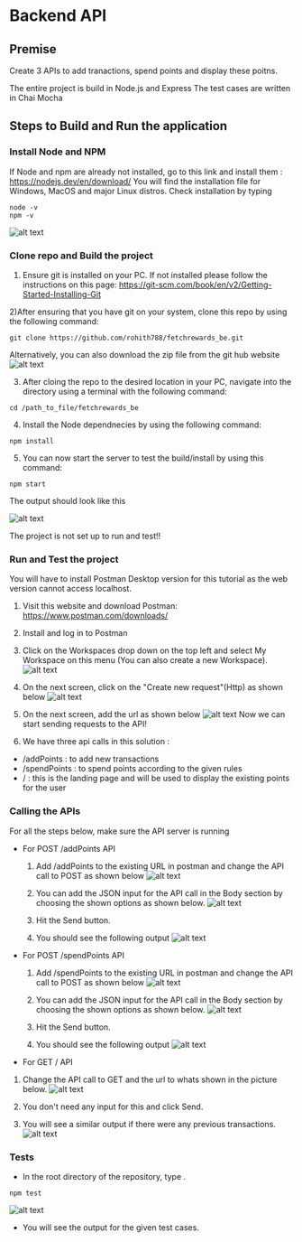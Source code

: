 # Backend API
## Premise
Create 3 APIs to add tranactions, spend points and display these poitns.

The entire project is build in Node.js and Express
The test cases are written in Chai Mocha
## Steps to Build and Run the application
### Install Node and NPM
If Node and npm are already not installed, go to this link and install them : https://nodejs.dev/en/download/
You will find the installation file for Windows, MacOS and major Linux distros.
Check installation by typing 
```
node -v
npm -v
```
![alt text](https://github.com/rohith788/fetchrewards_be/blob/main/assets/node-v.png)
### Clone repo and Build the project

1) Ensure git is installed on your PC. If not installed please follow the instructions on this page: https://git-scm.com/book/en/v2/Getting-Started-Installing-Git

2)After ensuring that you have git on your system, clone this repo by using the following command:
```
git clone https://github.com/rohith788/fetchrewards_be.git
```
Alternatively, you can also download the zip file from the git hub website 
![alt text](https://github.com/rohith788/fetchrewards_be/blob/main/assets/github.png)

3) After cloing the repo to the desired location in your PC, navigate into the directory using a terminal with the following command:
```
cd /path_to_file/fetchrewards_be 
```

4) Install the Node dependnecies by using the following command:

```
npm install
```

5) You can now start the server to test the build/install by using this command:

```
npm start
```

The output should look like this

![alt text](https://github.com/rohith788/fetchrewards_be/blob/main/assets/npm%20start.png)

The project is not set up to run and test!!

### Run and Test the project

You will have to install Postman Desktop version for this tutorial as the web version cannot access localhost. 

1) Visit this website and download Postman: https://www.postman.com/downloads/

2) Install and log in to Postman

3) Click on the Workspaces drop down on the top left and select My Workspace on this menu (You can also create a new Workspace).
![alt text](https://github.com/rohith788/fetchrewards_be/blob/main/assets/post1.png)
4) On the next screen, click on the  "Create new request"(Http) as shown below
![alt text](https://github.com/rohith788/fetchrewards_be/blob/main/assets/post2.png)
5) On the next screen, add the url as shown below
![alt text](https://github.com/rohith788/fetchrewards_be/blob/main/assets/post3.png)
Now we can start sending requests to the API!

6) We have three api calls in this solution :
* /addPoints : to add new transactions
* /spendPoints : to spend points according to the given rules
* / : this is the landing page and will be used to display the existing points for the user

### Calling the APIs
For all the steps below, make sure the API server is running

* For POST /addPoints API
  1) Add /addPoints to the existing URL in postman and change the API call to POST as shown below
  ![alt text](https://github.com/rohith788/fetchrewards_be/blob/main/assets/api1.png)
  2) You can add the JSON input for the API call in the Body section by choosing the shown options as shown below.
  ![alt text](https://github.com/rohith788/fetchrewards_be/blob/main/assets/api2.png)
  3) Hit the Send button.
  
  4) You should see the following output
  ![alt text](https://github.com/rohith788/fetchrewards_be/blob/main/assets/api3.png)
* For POST /spendPoints API
  1) Add /spendPoints to the existing URL in postman and change the API call to POST as shown below
  ![alt text](https://github.com/rohith788/fetchrewards_be/blob/main/assets/api4.png)
  2) You can add the JSON input for the API call in the Body section by choosing the shown options as shown below.
  ![alt text](https://github.com/rohith788/fetchrewards_be/blob/main/assets/api5.png)
  3) Hit the Send button.
  
  4) You should see the following output
  ![alt text](https://github.com/rohith788/fetchrewards_be/blob/main/assets/api6.png)
 * For GET / API
  1) Change the API call to GET and the url to whats shown in the picture below.
  ![alt text](https://github.com/rohith788/fetchrewards_be/blob/main/assets/api8.png)
  2) You don't need any input for this and click Send.
 
  3) You will see a similar output if there were any previous transactions.
  ![alt text](https://github.com/rohith788/fetchrewards_be/blob/main/assets/api7.png)
 
### Tests

* In the root directory of the repository, type .
```
npm test
```
![alt text](https://github.com/rohith788/fetchrewards_be/blob/main/assets/test1.png)
* You will see the output for the given test cases.




